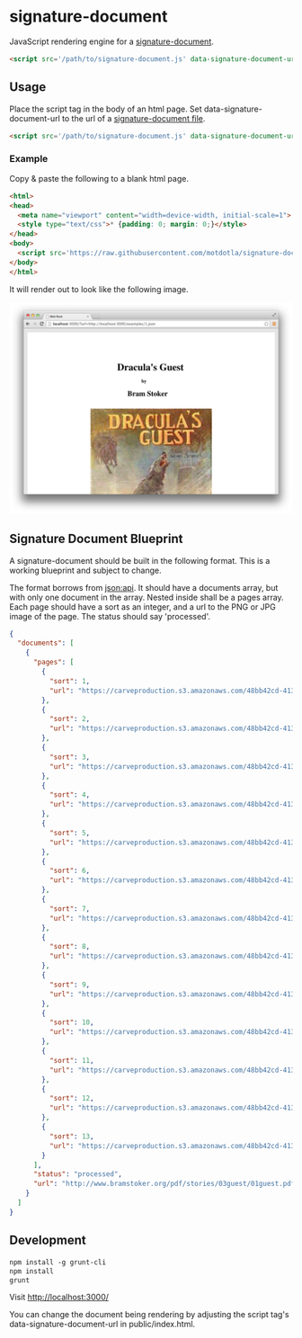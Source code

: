 # signature-document

JavaScript rendering engine for a [signature-document](https://github.com/motdotla/signature-document#signature-document-blueprint).

```html
<script src='/path/to/signature-document.js' data-signature-document-url="http://example.com/path/to/signature/document.json"></script>
```


## Usage

Place the script tag in the body of an html page. Set data-signature-document-url to the url of a [signature-document file](https://github.com/motdotla/signature-document#signature-document-blueprint).

```html
<script src='/path/to/signature-document.js' data-signature-document-url="http://example.com/path/to/signature/document.json"></script>
```

### Example

Copy & paste the following to a blank html page.

```html
<html>
<head>
  <meta name="viewport" content="width=device-width, initial-scale=1">
  <style type="text/css">* {padding: 0; margin: 0;}</style>
</head>
<body>
  <script src='https://raw.githubusercontent.com/motdotla/signature-document/master/build/signature-document.min.js' data-signature-document-url="http://signature-api.herokuapp.com/api/v0/documents/8abddacd-2bb0-498c-b4f6-e3259d7edb35.json"></script>
</body>
</html>
```

It will render out to look like the following image.

<img src="https://raw.githubusercontent.com/motdotla/signature-document/master/signature-document.png" alt="signature-document" />

## Signature Document Blueprint

A signature-document should be built in the following format. This is a working blueprint and subject to change.

The format borrows from [json:api](http://jsonapi.org/). It should have a documents array, but with only one document in the array. Nested inside shall be a pages array. Each page should have a sort as an integer, and a url to the PNG or JPG image of the page. The status should say 'processed'. 

```json
{
  "documents": [
    {
      "pages": [
        {
          "sort": 1,
          "url": "https://carveproduction.s3.amazonaws.com/48bb42cd-413b-4859-7173-a2e90b41f9fb/1.png"
        },
        {
          "sort": 2,
          "url": "https://carveproduction.s3.amazonaws.com/48bb42cd-413b-4859-7173-a2e90b41f9fb/2.png"
        },
        {
          "sort": 3,
          "url": "https://carveproduction.s3.amazonaws.com/48bb42cd-413b-4859-7173-a2e90b41f9fb/3.png"
        },
        {
          "sort": 4,
          "url": "https://carveproduction.s3.amazonaws.com/48bb42cd-413b-4859-7173-a2e90b41f9fb/4.png"
        },
        {
          "sort": 5,
          "url": "https://carveproduction.s3.amazonaws.com/48bb42cd-413b-4859-7173-a2e90b41f9fb/5.png"
        },
        {
          "sort": 6,
          "url": "https://carveproduction.s3.amazonaws.com/48bb42cd-413b-4859-7173-a2e90b41f9fb/6.png"
        },
        {
          "sort": 7,
          "url": "https://carveproduction.s3.amazonaws.com/48bb42cd-413b-4859-7173-a2e90b41f9fb/7.png"
        },
        {
          "sort": 8,
          "url": "https://carveproduction.s3.amazonaws.com/48bb42cd-413b-4859-7173-a2e90b41f9fb/8.png"
        },
        {
          "sort": 9,
          "url": "https://carveproduction.s3.amazonaws.com/48bb42cd-413b-4859-7173-a2e90b41f9fb/9.png"
        },
        {
          "sort": 10,
          "url": "https://carveproduction.s3.amazonaws.com/48bb42cd-413b-4859-7173-a2e90b41f9fb/10.png"
        },
        {
          "sort": 11,
          "url": "https://carveproduction.s3.amazonaws.com/48bb42cd-413b-4859-7173-a2e90b41f9fb/11.png"
        },
        {
          "sort": 12,
          "url": "https://carveproduction.s3.amazonaws.com/48bb42cd-413b-4859-7173-a2e90b41f9fb/12.png"
        },
        {
          "sort": 13,
          "url": "https://carveproduction.s3.amazonaws.com/48bb42cd-413b-4859-7173-a2e90b41f9fb/13.png"
        }
      ],
      "status": "processed",
      "url": "http://www.bramstoker.org/pdf/stories/03guest/01guest.pdf",
    }
  ]
}
```

## Development

```
npm install -g grunt-cli
npm install
grunt
```

Visit <http://localhost:3000/>

You can change the document being rendering by adjusting the script tag's data-signature-document-url in public/index.html.

